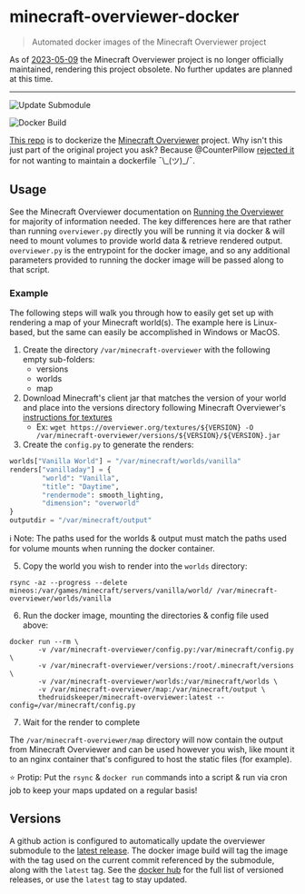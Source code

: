 # minecraft-overviewer-docker
> Automated docker images of the Minecraft Overviewer project

As of [2023-05-09](https://overviewer.org/blog/2023/5/9/the-end/) the Minecraft Overviewer project is no longer officially maintained, rendering this project obsolete. No further updates are planned at this time.

---

![Update Submodule](https://github.com/TheDruidsKeeper/minecraft-overviewer-enhancements/workflows/Update%20Submodule/badge.svg)

![Docker Build](https://github.com/TheDruidsKeeper/minecraft-overviewer-enhancements/workflows/Build%20and%20Push%20Docker/badge.svg)

[This repo](https://github.com/TheDruidsKeeper/minecraft-overviewer-enhancements) is to dockerize the [Minecraft Overviewer](https://github.com/overviewer/Minecraft-Overviewer) project. Why isn't this just part of the original project you ask? Because @CounterPillow [rejected it](https://github.com/overviewer/Minecraft-Overviewer/pull/1805) for not wanting to maintain a dockerfile ¯\\\_(ツ)\_/¯.


## Usage

See the Minecraft Overviewer documentation on [Running the Overviewer](http://docs.overviewer.org/en/latest/running/) for majority of information needed. The key differences here are that rather than running `overviewer.py` directly you will be running it via docker & will need to mount volumes to provide world data & retrieve rendered output. `overviewer.py` is the entrypoint for the docker image, and so any additional parameters provided to running the docker image will be passed along to that script.

### Example

The following steps will walk you through how to easily get set up with rendering a map of your Minecraft world(s). The example here is Linux-based, but the same can easily be accomplished in Windows or MacOS.

1. Create the directory `/var/minecraft-overviewer` with the following empty sub-folders:
    - versions
    - worlds
    - map
2. Download Minecraft's client jar that matches the version of your world and place into the versions directory following Minecraft Overviewer's [instructions for textures](http://docs.overviewer.org/en/latest/running/#installing-the-textures)
    - Ex: `wget https://overviewer.org/textures/${VERSION} -O /var/minecraft-overviewer/versions/${VERSION}/${VERSION}.jar`
3. Create the `config.py` to generate the renders:
```python
worlds["Vanilla World"] = "/var/minecraft/worlds/vanilla"
renders["vanilladay"] = {
        "world": "Vanilla",
        "title": "Daytime",
        "rendermode": smooth_lighting,
        "dimension": "overworld"
}
outputdir = "/var/minecraft/output"
```
:information_source: Note: The paths used for the worlds & output must match the paths used for volume mounts when running the docker container.

5. Copy the world you wish to render into the `worlds` directory:
```
rsync -az --progress --delete mineos:/var/games/minecraft/servers/vanilla/world/ /var/minecraft-overviewer/worlds/vanilla
```
6. Run the docker image, mounting the directories & config file used above:
```
docker run --rm \
       -v /var/minecraft-overviewer/config.py:/var/minecraft/config.py \
       -v /var/minecraft-overviewer/versions:/root/.minecraft/versions \
       -v /var/minecraft-overviewer/worlds:/var/minecraft/worlds \
       -v /var/minecraft-overviewer/map:/var/minecraft/output \
       thedruidskeeper/minecraft-overviewer:latest --config=/var/minecraft/config.py
```
7. Wait for the render to complete

The `/var/minecraft-overviewer/map` directory will now contain the output from Minecraft Overviewer and can be used however you wish, like mount it to an nginx container that's configured to host the static files (for example).

:star: Protip: Put the `rsync` & `docker run` commands into a script & run via cron job to keep your maps updated on a regular basis!

## Versions

A github action is configured to automatically update the overviewer submodule to the [latest release](https://github.com/overviewer/Minecraft-Overviewer/releases/latest). The docker image build will tag the image with the tag used on the current commit referenced by the submodule, along with the `latest` tag. See the [docker hub](https://hub.docker.com/repository/docker/thedruidskeeper/minecraft-overviewer/tags?page=1&ordering=last_updated&name=v) for the full list of versioned releases, or use the `latest` tag to stay updated.
